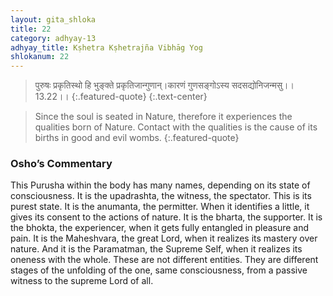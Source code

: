 ```yaml
---
layout: gita_shloka
title: 22
category: adhyay-13
adhyay_title: Kṣhetra Kṣhetrajña Vibhāg Yog
shlokanum: 22
---
```


> पुरुषः प्रकृतिस्थो हि भुङ्क्ते प्रकृतिजान्गुणान्।कारणं गुणसङ्गोऽस्य सदसद्योनिजन्मसु।।13.22।।
{:.featured-quote} 
{:.text-center}

> Since the soul is seated in Nature, therefore it experiences the qualities born of Nature. Contact with the qualities is the cause of its births in good and evil wombs.
{:.featured-quote}

### Osho’s Commentary
This Purusha within the body has many names, depending on its state of consciousness.
It is the upadrashta, the witness, the spectator. This is its purest state.
It is the anumanta, the permitter. When it identifies a little, it gives its consent to the actions of nature.
It is the bharta, the supporter.
It is the bhokta, the experiencer, when it gets fully entangled in pleasure and pain.
It is the Maheshvara, the great Lord, when it realizes its mastery over nature.
And it is the Paramatman, the Supreme Self, when it realizes its oneness with the whole.
These are not different entities. They are different stages of the unfolding of the one, same consciousness, from a passive witness to the supreme Lord of all.
